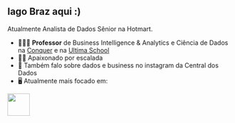 ## Iago Braz aqui :)
Atualmente Analista de Dados Sênior na Hotmart.

- 👨🏻‍💻 **Professor** de Business Intelligence & Analytics e Ciência de Dados na [Conquer](https://escolaconquer.com.br/pos-graduacao/business-intelligence-e-analytics) e na [Ultima School](https://ultima.school/)
- 🧗🏼 Apaixonado por escalada
- 📸 Também falo sobre dados e business no instagram da Central dos Dados
- 🖥️ Atualmente mais focado em:

<div display="inline">
  <img width ="50" height = "50" src="https://cdn.jsdelivr.net/gh/devicons/devicon/icons/python/python-original.svg" />

               
               


<!--
**IagohBraz/IagohBraz** is a ✨ _special_ ✨ repository because its `README.md` (this file) appears on your GitHub profile.

Here are some ideas to get you started:

- 🔭 I’m currently working on ...
- 🌱 I’m currently learning ...
- 👯 I’m looking to collaborate on ...
- 🤔 I’m looking for help with ...
- 💬 Ask me about ...
- 📫 How to reach me: ...
- 😄 Pronouns: ...
- ⚡ Fun fact: ...
-->
